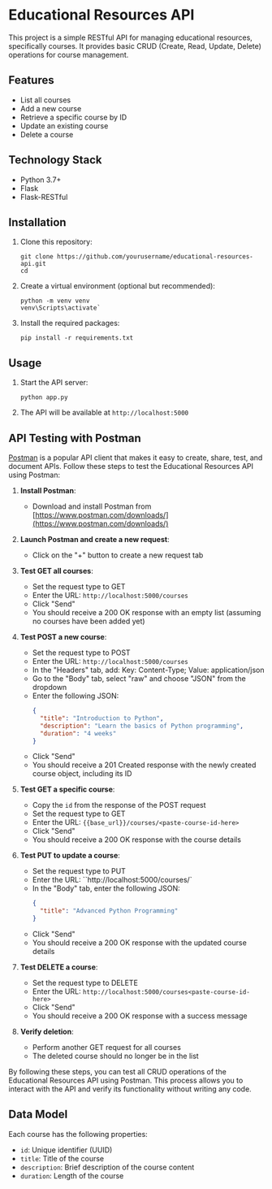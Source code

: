 # Educational Resources API

This project is a simple RESTful API for managing educational resources, specifically courses. It provides basic CRUD (Create, Read, Update, Delete) operations for course management.

## Features

- List all courses
- Add a new course
- Retrieve a specific course by ID
- Update an existing course
- Delete a course

## Technology Stack

- Python 3.7+
- Flask
- Flask-RESTful

## Installation

1. Clone this repository:
   ```
   git clone https://github.com/yourusername/educational-resources-api.git
   cd 
   ```

2. Create a virtual environment (optional but recommended):
   ```
   python -m venv venv
   venv\Scripts\activate`
   ```

3. Install the required packages:
   ```
   pip install -r requirements.txt
   ```

## Usage

1. Start the API server:
   ```
   python app.py
   ```

2. The API will be available at `http://localhost:5000`

## API Testing with Postman

[Postman](https://www.postman.com/) is a popular API client that makes it easy to create, share, test, and document APIs. Follow these steps to test the Educational Resources API using Postman:

1. **Install Postman**: 
   - Download and install Postman from [https://www.postman.com/downloads/](https://www.postman.com/downloads/)

2. **Launch Postman and create a new request**:
   - Click on the "+" button to create a new request tab

4. **Test GET all courses**:
   - Set the request type to GET
   - Enter the URL: `http://localhost:5000/courses`
   - Click "Send"
   - You should receive a 200 OK response with an empty list (assuming no courses have been added yet)

5. **Test POST a new course**:
   - Set the request type to POST
   - Enter the URL: `http://localhost:5000/courses`
   -  In the "Headers" tab, add: Key: Content-Type; Value: application/json
   - Go to the "Body" tab, select "raw" and choose "JSON" from the dropdown
   - Enter the following JSON:
     ```json
     {
       "title": "Introduction to Python",
       "description": "Learn the basics of Python programming",
       "duration": "4 weeks"
     }
     ```
   - Click "Send"
   - You should receive a 201 Created response with the newly created course object, including its ID

6. **Test GET a specific course**:
   - Copy the `id` from the response of the POST request
   - Set the request type to GET
   - Enter the URL: `{{base_url}}/courses/<paste-course-id-here>`
   - Click "Send"
   - You should receive a 200 OK response with the course details

7. **Test PUT to update a course**:
   - Set the request type to PUT
   - Enter the URL: ``http://localhost:5000/courses/<paste-course-id-here>`
   - In the "Body" tab, enter the following JSON:
     ```json
     {
       "title": "Advanced Python Programming"
     }
     ```
   - Click "Send"
   - You should receive a 200 OK response with the updated course details

8. **Test DELETE a course**:
   - Set the request type to DELETE
   - Enter the URL: `http://localhost:5000/courses<paste-course-id-here>`
   - Click "Send"
   - You should receive a 200 OK response with a success message

9. **Verify deletion**:
   - Perform another GET request for all courses
   - The deleted course should no longer be in the list

By following these steps, you can test all CRUD operations of the Educational Resources API using Postman. This process allows you to interact with the API and verify its functionality without writing any code.

## Data Model

Each course has the following properties:

- `id`: Unique identifier (UUID)
- `title`: Title of the course
- `description`: Brief description of the course content
- `duration`: Length of the course
